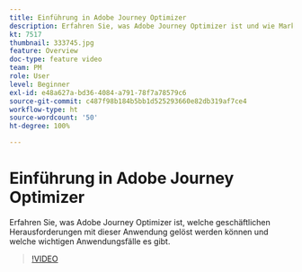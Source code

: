 ```yaml
---
title: Einführung in Adobe Journey Optimizer
description: Erfahren Sie, was Adobe Journey Optimizer ist und wie Marken aus verschiedenen Branchen damit ihren ROI steigern und erhebliche Herausforderungen im Marketing meistern konnten.
kt: 7517
thumbnail: 333745.jpg
feature: Overview
doc-type: feature video
team: PM
role: User
level: Beginner
exl-id: e48a627a-bd36-4084-a791-78f7a78579c6
source-git-commit: c487f98b184b5bb1d525293660e82db319af7ce4
workflow-type: ht
source-wordcount: '50'
ht-degree: 100%

---
```


# Einführung in Adobe Journey Optimizer

Erfahren Sie, was Adobe Journey Optimizer ist, welche geschäftlichen Herausforderungen mit dieser Anwendung gelöst werden können und welche wichtigen Anwendungsfälle es gibt.

>[!VIDEO](https://video.tv.adobe.com/v/333745?quality=12)
